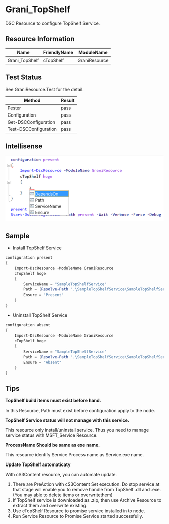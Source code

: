 Grani_TopShelf
============

DSC Resource to configure TopShelf Service.

Resource Information
----

Name | FriendlyName | ModuleName 
-----|-----|-----
Grani_TopShelf | cTopShelf | GraniResource

Test Status
----

See GraniResource.Test for the detail.

Method | Result
----|----
Pester| pass
Configuration| pass
Get-DSCConfiguration| pass
Test-DSCConfiguration| pass

Intellisense
----

![](cTopShelf.png)

Sample
----

- Install TopShelf Service

```powershell
configuration present
{
    Import-DscResource -ModuleName GraniResource
    cTopShelf hoge
    {
        ServiceName = "SampleTopShelfService"
        Path = (Resolve-Path ".\SampleTopShelfService\SampleTopShelfService\bin\Debug\SampleTopShelfService.exe").Path
        Ensure = "Present"
    }
}
```

- Uninstall TopShelf Service

```powershell
configuration absent
{
    Import-DscResource -ModuleName GraniResource
    cTopShelf hoge
    {
        ServiceName = "SampleTopShelfService"
        Path = (Resolve-Path ".\SampleTopShelfService\SampleTopShelfService\bin\Debug\SampleTopShelfService.exe").Path
        Ensure = "Absent"
    }
}
```

Tips
----

**TopShelf build items must exist before hand.**

In this Resource, Path must exist before configuration apply to the node.

**TopShelf Service status will not manage with this service.**

This resource only install/uninstall service. Thus you need to manage service status with MSFT_Service Resource.

**ProcessName Should be same as exe name.**

This resource identify Service Process name as Service.exe name.

**Update TopShelf automaticaty**

With cS3Content resource, you can automate update. 

1. There are PreAction with cS3Content Set execution. Do stop service at that stage will enable you to remove handle from TopShelf .dll and .exe. (You may able to delete items or overwritethem)
2. If TopShelf service is downloaded as .zip, then use Archive Resource to extract them and overwrite existing.
3. Use cTopShelf Resource to promise service installed in to node.
4. Run Service Resource to Promise Service started successfully.
